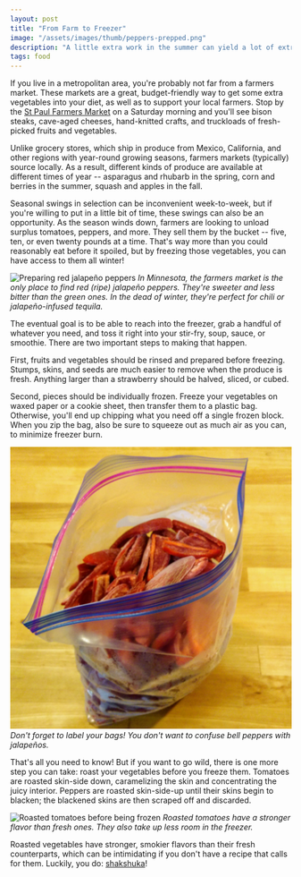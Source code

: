 ```yaml
---
layout: post
title: "From Farm to Freezer"
image: "/assets/images/thumb/peppers-prepped.png"
description: "A little extra work in the summer can yield a lot of extra vegetables in the winter!"
tags: food
---
```


If you live in a metropolitan area, you're probably not far from a farmers market. These markets are a great, budget-friendly way to get some extra vegetables into your diet, as well as to support your local farmers. Stop by the [St Paul Farmers Market](http://www.stpaulfarmersmarket.com/) on a Saturday morning and you'll see bison steaks, cave-aged cheeses, hand-knitted crafts, and truckloads of fresh-picked fruits and vegetables.

Unlike grocery stores, which ship in produce from Mexico, California, and other regions with year-round growing seasons, farmers markets (typically) source locally. As a result, different kinds of produce are available at different times of year -- asparagus and rhubarb in the spring, corn and berries in the summer, squash and apples in the fall.

Seasonal swings in selection can be inconvenient week-to-week, but if you're willing to put in a little bit of time, these swings can also be an opportunity. As the season winds down, farmers are looking to unload surplus tomatoes, peppers, and more. They sell them by the bucket -- five, ten, or even twenty pounds at a time. That's way more than you could reasonably eat before it spoiled, but by freezing those vegetables, you can have access to them all winter!

![Preparing red jalapeño peppers](/assets/images/peppers-prepped.png)
*In Minnesota, the farmers market is the only place to find red (ripe) jalapeño peppers. They're sweeter and less bitter than the green ones. In the dead of winter, they're perfect for chili or jalapeño-infused tequila.*

The eventual goal is to be able to reach into the freezer, grab a handful of whatever you need, and toss it right into your stir-fry, soup, sauce, or smoothie. There are two important steps to making that happen.

First, fruits and vegetables should be rinsed and prepared before freezing. Stumps, skins, and seeds are much easier to remove when the produce is fresh. Anything larger than a strawberry should be halved, sliced, or cubed.

Second, pieces should be individually frozen. Freeze your vegetables on waxed paper or a cookie sheet, then transfer them to a plastic bag. Otherwise, you'll end up chipping what you need off a single frozen block. When you zip the bag, also be sure to squeeze out as much air as you can, to minimize freezer burn.

![Frozen jalapeño peppers being transferred to a bag](/assets/images/peppers-frozen.png)
*Don't forget to label your bags! You don't want to confuse bell peppers with jalapeños.*

That's all you need to know! But if you want to go wild, there is one more step you can take: roast your vegetables before you freeze them. Tomatoes are roasted skin-side down, caramelizing the skin and concentrating the juicy interior. Peppers are roasted skin-side-up until their skins begin to blacken; the blackened skins are then scraped off and discarded.

![Roasted tomatoes before being frozen](/assets/images/tomatoes-prepped.png)
*Roasted tomatoes have a stronger flavor than fresh ones. They also take up less room in the freezer.*

Roasted vegetables have stronger, smokier flavors than their fresh counterparts, which can be intimidating if you don't have a recipe that calls for them. Luckily, you do: [shakshuka](/shakshuka/)!
